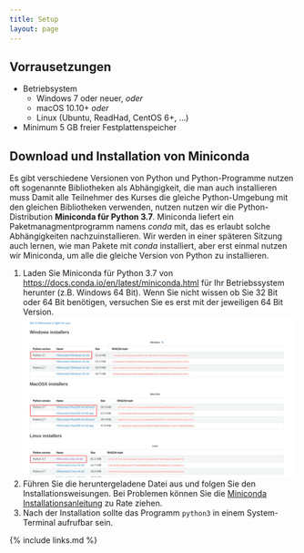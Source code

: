 ```yaml
---
title: Setup
layout: page
---
```


## Vorrausetzungen

- Betriebsystem
  * Windows 7 oder neuer, *oder*
  * macOS 10.10+ *oder*
  * Linux (Ubuntu, ReadHad, CentOS 6+, ...)
- Minimum 5 GB freier Festplattenspeicher   

## Download und Installation von Miniconda


Es gibt verschiedene Versionen von Python und Python-Programme nutzen oft sogenannte Bibliotheken als Abhängigkeit, die man auch installieren muss
Damit alle Teilnehmer des Kurses die gleiche Python-Umgebung mit den gleichen Bibliotheken verwenden, nutzen nutzen wir die Python-Distribution **Miniconda für Python 3.7**.
Miniconda liefert ein Paketmanagmentprogramm namens *conda* mit, das es erlaubt solche Abhängigkeiten nachzuinstallieren. 
Wir werden in einer späteren Sitzung auch lernen, wie man Pakete mit *conda* installiert, aber erst einmal nutzen wir Miniconda, um alle die gleiche Version von Python zu installieren.

1. Laden Sie Miniconda für Python 3.7 von <https://docs.conda.io/en/latest/miniconda.html> für Ihr Betriebssystem herunter (z.B. Windows 64 Bit). Wenn Sie nicht wissen ob Sie 32 Bit oder 64 Bit benötigen, versuchen Sie es erst mit der jeweiligen 64 Bit Version.
![](fig/download-miniconda.png)
2. Führen Sie die heruntergeladene Datei aus und folgen Sie den Installationsweisungen.
Bei Problemen können Sie die [Miniconda Installationsanleitung](https://conda.io/projects/conda/en/latest/user-guide/install/index.html) zu Rate ziehen.
3. Nach der Installation sollte das Programm `python3` in einem System-Terminal aufrufbar sein.


{% include links.md %}
